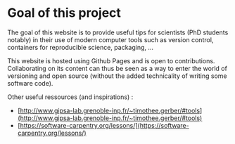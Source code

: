 # Goal of this project

The goal of this website is to provide useful tips for scientists (PhD students notably) in their use of modern computer tools such as version control, containers for reproducible science, packaging, ...



This website is hosted using Github Pages and is open to contributions. Collaborating on its content can thus be seen as a way to enter the world of versioning and open source (without the added technicality of writing some software code).

Other useful ressources (and inspirations) :

- [http://www.gipsa-lab.grenoble-inp.fr/~timothee.gerber/#tools](http://www.gipsa-lab.grenoble-inp.fr/~timothee.gerber/#tools)
- [https://software-carpentry.org/lessons/](https://software-carpentry.org/lessons/)
